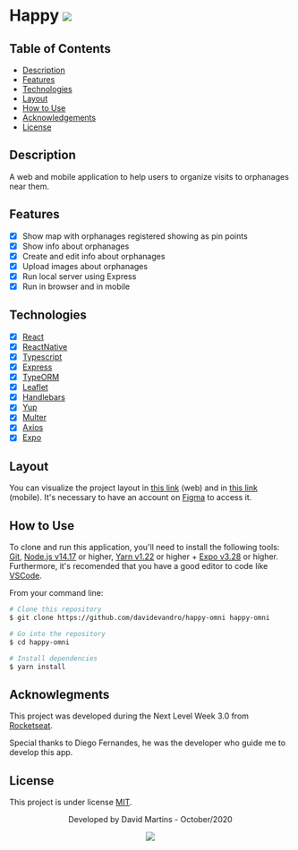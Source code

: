 # Happy  <img src = "https://img.shields.io/badge/license-MIT-blue">

## Table of Contents

* [Description](#description)
* [Features](#features)
* [Technologies](#technologies)
* [Layout](#layout)
* [How to Use](#how-to-use)
* [Acknowledgements](#acknowlegments)
* [License](#license)

## Description

A web and mobile application to help users to organize visits to orphanages near them.

## Features

- [x] Show map with orphanages registered showing as pin points
- [x] Show info about orphanages
- [x] Create and edit info about orphanages
- [x] Upload images about orphanages
- [x] Run local server using Express
- [x] Run in browser and in mobile

## Technologies

- [x] [React](https://react.dev/)
- [x] [ReactNative](https://react-native.dev/)
- [x] [Typescript](https://www.typescriptlang.org/)
- [x] [Express](https://expressjs.com/pt-br/)
- [x] [TypeORM](https://typeorm.io/)
- [x] [Leaflet](https://leafletjs.com/)
- [x] [Handlebars](https://handlebarsjs.com/)
- [x] [Yup](https://www.npmjs.com/package/yup)
- [x] [Multer](https://www.npmjs.com/package/multer)
- [x] [Axios](https://github.com/axios/axios)
- [x] [Expo](https://expo.io/)

## Layout

You can visualize the project layout in [this link](https://www.figma.com/file/ol9xGu3fPnagWLa5eEcM56/Happy-Web-(Copy)) (web) and in [this link](https://www.figma.com/file/X27FfVxAgy9f5IFa7ONlph/Happy-Mobile) (mobile). It's necessary to have an account on [Figma](https://www.figma.com/) to access it.

## How to Use

To clone and run this application, you'll need to install the following tools: [Git](https://git-scm.com), [Node.js v14.17](https://nodejs.org/en/) or higher, [Yarn v1.22](https://yarnpkg.com/) or higher + [Expo v3.28](https://expo.dev/) or higher. 
Furthermore, it's recomended that you have a good editor to code like [VSCode](https://code.visualstudio.com/).

From your command line:

```bash
# Clone this repository
$ git clone https://github.com/davidevandro/happy-omni happy-omni

# Go into the repository
$ cd happy-omni

# Install dependencies
$ yarn install
```

## Acknowlegments

This project was developed during the Next Level Week 3.0 from [Rocketseat](https://rocketseat.com.br/).

Special thanks to Diego Fernandes, he was the developer who guide me to develop this app.

## License

This project is under license [MIT](https://github.com/davidevandro/happy-omni/blob/main/LICENSE).

<div align="center">

Developed by David Martins - October/2020

[<img src="https://img.shields.io/static/v1?label= &message=David Evandro Amorim Martins&color=blue&logo=linkedin&link=https://www.linkedin.com/in/david-evandro-martins/"/>](https://www.linkedin.com/in/david-evandro-martins/)
